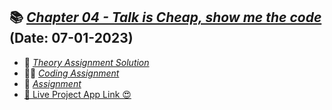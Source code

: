 ## 📚 [_Chapter 04 - Talk is Cheap, show me the code_](App.js) (Date: 07-01-2023)
- 📖 [_Theory Assignment Solution_](./Assignments/Class_4Assignment.pdf)
- 👨‍💻 [_Coding Assignment_](./App.js)
- 📘 [_Assignment_](./Assignments/Class4-Assignment.png)
- [🚀 Live Project App Link 😍](https://gowthami-namaste-react.netlify.app/)
